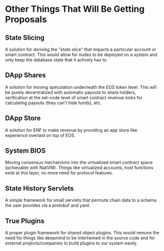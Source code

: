 # Other Things That Will Be Getting Proposals

## State Slicing
A solution for deriving the "state slice" that impacts a particular account or smart contract.  This would allow for nodes to be deployed on a system and only keep the database state that it actively has to.

## DApp Shares
A solution for moving speculation underneath the EOS token level.  This will be purely decentralized with automatic payouts to share holders, verification at the set-code level of smart contract revenue sinks for calculating payouts (they can't hide funds), etc.

## DApp Store
A solution for ENF to make revenue by providing an app store like experience overlaid on top of EOS.

## System BIOS
Moving consensus mechanisms into the virtualized smart contract space (achievable with NatiVM).  Things like virtualized accounts, host functions exist at this layer, no more need for protocol features.

## State History Servlets
A simple framework for small servlets that permute chain data to a schema the user provides via a protobuf and yaml.

## True Plugins
A proper plugin framework for shared object plugins.  This would remove the need for things like deepmind to be intertwined in the source code and for external projects/companies to build plugins to our system easily.